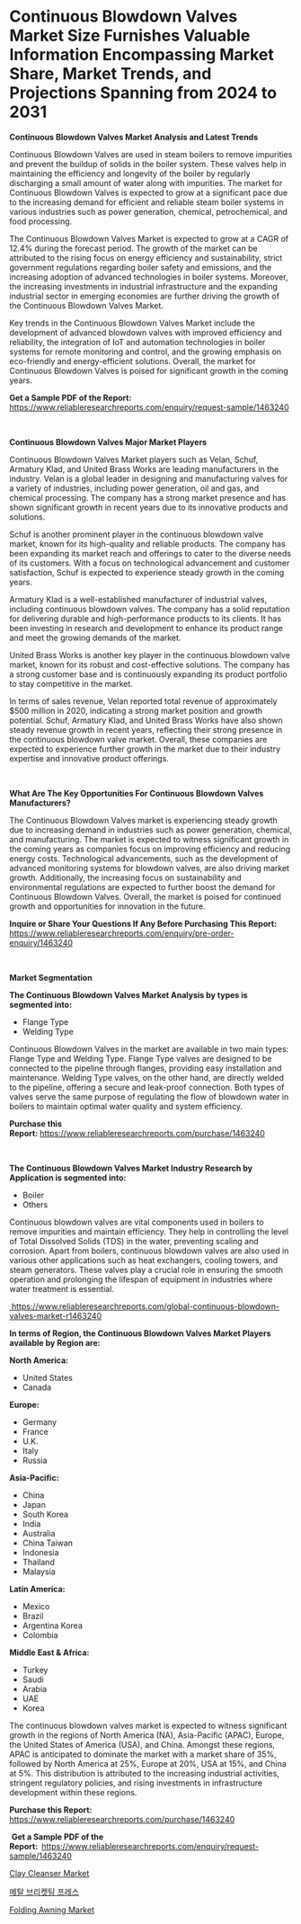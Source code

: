 <p><h1>Continuous Blowdown Valves Market Size Furnishes Valuable Information Encompassing Market Share, Market Trends, and Projections Spanning from 2024 to 2031</h1></p><p><strong>Continuous Blowdown Valves Market Analysis and Latest Trends</strong></p>
<p><p>Continuous Blowdown Valves are used in steam boilers to remove impurities and prevent the buildup of solids in the boiler system. These valves help in maintaining the efficiency and longevity of the boiler by regularly discharging a small amount of water along with impurities. The market for Continuous Blowdown Valves is expected to grow at a significant pace due to the increasing demand for efficient and reliable steam boiler systems in various industries such as power generation, chemical, petrochemical, and food processing.</p><p>The Continuous Blowdown Valves Market is expected to grow at a CAGR of 12.4% during the forecast period. The growth of the market can be attributed to the rising focus on energy efficiency and sustainability, strict government regulations regarding boiler safety and emissions, and the increasing adoption of advanced technologies in boiler systems. Moreover, the increasing investments in industrial infrastructure and the expanding industrial sector in emerging economies are further driving the growth of the Continuous Blowdown Valves Market.</p><p>Key trends in the Continuous Blowdown Valves Market include the development of advanced blowdown valves with improved efficiency and reliability, the integration of IoT and automation technologies in boiler systems for remote monitoring and control, and the growing emphasis on eco-friendly and energy-efficient solutions. Overall, the market for Continuous Blowdown Valves is poised for significant growth in the coming years.</p></p>
<p><strong>Get a Sample PDF of the Report:&nbsp;</strong> <a href="https://www.reliableresearchreports.com/enquiry/request-sample/1463240">https://www.reliableresearchreports.com/enquiry/request-sample/1463240</a></p>
<p>&nbsp;</p>
<p><strong>Continuous Blowdown Valves Major Market Players</strong></p>
<p><p>Continuous Blowdown Valves Market players such as Velan, Schuf, Armatury Klad, and United Brass Works are leading manufacturers in the industry. Velan is a global leader in designing and manufacturing valves for a variety of industries, including power generation, oil and gas, and chemical processing. The company has a strong market presence and has shown significant growth in recent years due to its innovative products and solutions.</p><p>Schuf is another prominent player in the continuous blowdown valve market, known for its high-quality and reliable products. The company has been expanding its market reach and offerings to cater to the diverse needs of its customers. With a focus on technological advancement and customer satisfaction, Schuf is expected to experience steady growth in the coming years.</p><p>Armatury Klad is a well-established manufacturer of industrial valves, including continuous blowdown valves. The company has a solid reputation for delivering durable and high-performance products to its clients. It has been investing in research and development to enhance its product range and meet the growing demands of the market.</p><p>United Brass Works is another key player in the continuous blowdown valve market, known for its robust and cost-effective solutions. The company has a strong customer base and is continuously expanding its product portfolio to stay competitive in the market.</p><p>In terms of sales revenue, Velan reported total revenue of approximately $500 million in 2020, indicating a strong market position and growth potential. Schuf, Armatury Klad, and United Brass Works have also shown steady revenue growth in recent years, reflecting their strong presence in the continuous blowdown valve market. Overall, these companies are expected to experience further growth in the market due to their industry expertise and innovative product offerings.</p></p>
<p>&nbsp;</p>
<p><strong>What Are The Key Opportunities For Continuous Blowdown Valves Manufacturers?</strong></p>
<p><p>The Continuous Blowdown Valves market is experiencing steady growth due to increasing demand in industries such as power generation, chemical, and manufacturing. The market is expected to witness significant growth in the coming years as companies focus on improving efficiency and reducing energy costs. Technological advancements, such as the development of advanced monitoring systems for blowdown valves, are also driving market growth. Additionally, the increasing focus on sustainability and environmental regulations are expected to further boost the demand for Continuous Blowdown Valves. Overall, the market is poised for continued growth and opportunities for innovation in the future.</p></p>
<p><strong>Inquire or Share Your Questions If Any Before Purchasing This Report:</strong> <a href="https://www.reliableresearchreports.com/enquiry/pre-order-enquiry/1463240">https://www.reliableresearchreports.com/enquiry/pre-order-enquiry/1463240</a></p>
<p>&nbsp;</p>
<p><strong>Market Segmentation</strong></p>
<p><strong>The Continuous Blowdown Valves Market Analysis by types is segmented into:</strong></p>
<p><ul><li>Flange Type</li><li>Welding Type</li></ul></p>
<p><p>Continuous Blowdown Valves in the market are available in two main types: Flange Type and Welding Type. Flange Type valves are designed to be connected to the pipeline through flanges, providing easy installation and maintenance. Welding Type valves, on the other hand, are directly welded to the pipeline, offering a secure and leak-proof connection. Both types of valves serve the same purpose of regulating the flow of blowdown water in boilers to maintain optimal water quality and system efficiency.</p></p>
<p><strong>Purchase this Report:&nbsp;</strong><a href="https://www.reliableresearchreports.com/purchase/1463240">https://www.reliableresearchreports.com/purchase/1463240</a></p>
<p>&nbsp;</p>
<p><strong>The Continuous Blowdown Valves Market Industry Research by Application is segmented into:</strong></p>
<p><ul><li>Boiler</li><li>Others</li></ul></p>
<p><p>Continuous blowdown valves are vital components used in boilers to remove impurities and maintain efficiency. They help in controlling the level of Total Dissolved Solids (TDS) in the water, preventing scaling and corrosion. Apart from boilers, continuous blowdown valves are also used in various other applications such as heat exchangers, cooling towers, and steam generators. These valves play a crucial role in ensuring the smooth operation and prolonging the lifespan of equipment in industries where water treatment is essential.</p></p>
<p><a href="https://www.reliableresearchreports.com/global-continuous-blowdown-valves-market-r1463240">&nbsp;https://www.reliableresearchreports.com/global-continuous-blowdown-valves-market-r1463240</a></p>
<p><strong>In terms of Region, the Continuous Blowdown Valves Market Players available by Region are:</strong></p>
<p>
    <p> <strong> North America: </strong>
        <ul>
            <li>United States</li>
            <li>Canada</li>
        </ul>
        </p> 
    <p> <strong> Europe: </strong>
        <ul>
            <li>Germany</li>
            <li>France</li>
            <li>U.K.</li>
            <li>Italy</li>
            <li>Russia</li>
        </ul>
        </p> 
    <p> <strong> Asia-Pacific: </strong>
        <ul>
            <li>China</li>
            <li>Japan</li>
            <li>South Korea</li>
            <li>India</li>
            <li>Australia</li>
            <li>China Taiwan</li>
            <li>Indonesia</li>
            <li>Thailand</li>
            <li>Malaysia</li>
        </ul>
        </p> 
    <p> <strong> Latin America: </strong>
        <ul>
            <li>Mexico</li>
            <li>Brazil</li>
            <li>Argentina Korea</li>
            <li>Colombia</li>
        </ul>
        </p> 
    <p> <strong> Middle East & Africa: </strong>
        <ul>
            <li>Turkey</li>
            <li>Saudi</li>
            <li>Arabia</li>
            <li>UAE</li>
            <li>Korea</li>
        </ul>
    </p>
    </p>
<p><p>The continuous blowdown valves market is expected to witness significant growth in the regions of North America (NA), Asia-Pacific (APAC), Europe, the United States of America (USA), and China. Amongst these regions, APAC is anticipated to dominate the market with a market share of 35%, followed by North America at 25%, Europe at 20%, USA at 15%, and China at 5%. This distribution is attributed to the increasing industrial activities, stringent regulatory policies, and rising investments in infrastructure development within these regions.</p></p>
<p><strong>Purchase this Report: </strong><a href="https://www.reliableresearchreports.com/purchase/1463240">https://www.reliableresearchreports.com/purchase/1463240</a></p>
<p>&nbsp;<strong>Get a Sample PDF of the Report:&nbsp;&nbsp;</strong><a href="https://www.reliableresearchreports.com/enquiry/request-sample/1463240">https://www.reliableresearchreports.com/enquiry/request-sample/1463240</a></p>
<p><strong></strong></p>
<p><p><a href="https://www.linkedin.com/pulse/clay-cleanser-market-research-report-its-history-forecast-2ohwc?trackingId=%2FXzNkvY1NKfu8atuwKLVeg%3D%3D">Clay Cleanser Market</a></p><p><a href="https://github.com/crfsywufhm81415/Market-Research-Report-List-1/blob/main/439724628181.md">메탈 브리켓팅 프레스</a></p><p><a href="https://www.linkedin.com/pulse/folding-awning-market-key-successful-business-strategy-forecast-z5jhf?trackingId=g7EgGVbSwmTg6LbbcD4qtg%3D%3D">Folding Awning Market</a></p></p>
